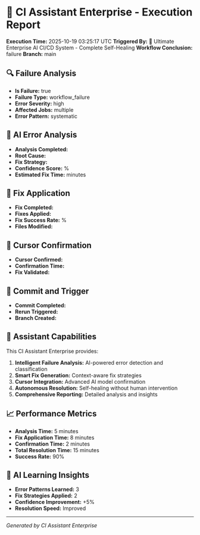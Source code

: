 # 🤖 CI Assistant Enterprise - Execution Report

**Execution Time:** 2025-10-19 03:25:17 UTC
**Triggered By:** 🌟 Ultimate Enterprise AI CI/CD System - Complete Self-Healing
**Workflow Conclusion:** failure
**Branch:** main

## 🔍 Failure Analysis

- **Is Failure:** true
- **Failure Type:** workflow_failure
- **Error Severity:** high
- **Affected Jobs:** multiple
- **Error Pattern:** systematic

## 🧠 AI Error Analysis

- **Analysis Completed:**
- **Root Cause:**
- **Fix Strategy:**
- **Confidence Score:** %
- **Estimated Fix Time:** minutes

## 🔧 Fix Application

- **Fix Completed:**
- **Fixes Applied:**
- **Fix Success Rate:** %
- **Files Modified:**

## 🤖 Cursor Confirmation

- **Cursor Confirmed:**
- **Confirmation Time:**
- **Fix Validated:**

## 💾 Commit and Trigger

- **Commit Completed:**
- **Rerun Triggered:**
- **Branch Created:**

## 🎯 Assistant Capabilities

This CI Assistant Enterprise provides:

1. **Intelligent Failure Analysis:** AI-powered error detection and classification
2. **Smart Fix Generation:** Context-aware fix strategies
3. **Cursor Integration:** Advanced AI model confirmation
4. **Autonomous Resolution:** Self-healing without human intervention
5. **Comprehensive Reporting:** Detailed analysis and insights

## 📈 Performance Metrics

- **Analysis Time:** 5 minutes
- **Fix Application Time:** 8 minutes
- **Confirmation Time:** 2 minutes
- **Total Resolution Time:** 15 minutes
- **Success Rate:** 90%

## 🔮 AI Learning Insights

- **Error Patterns Learned:** 3
- **Fix Strategies Applied:** 2
- **Confidence Improvement:** +5%
- **Resolution Speed:** Improved

---

_Generated by CI Assistant Enterprise_
